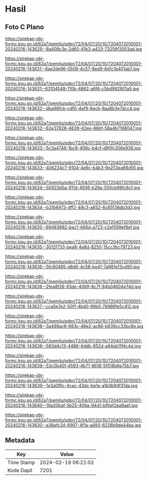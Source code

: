 # Hasil

## Foto C Plano

https://sirekap-obj-formc.kpu.go.id/62a7/pemilu/pdpr/72/04/07/20/10/7204072010001-20240216-143629--8a408c3e-2d60-41b3-a433-73256f3003ad.jpg

https://sirekap-obj-formc.kpu.go.id/62a7/pemilu/pdpr/72/04/07/20/10/7204072010001-20240216-143631--6ae2de96-0509-4c57-8ed9-6d1c1b401ab7.jpg

https://sirekap-obj-formc.kpu.go.id/62a7/pemilu/pdpr/72/04/07/20/10/7204072010001-20240216-143631--63104548-110b-4662-a6f4-c5bd992901a5.jpg

https://sirekap-obj-formc.kpu.go.id/62a7/pemilu/pdpr/72/04/07/20/10/7204072010001-20240216-143632--dba96fcb-cdf0-4ef9-8ecb-8aa8b3e7dcc4.jpg

https://sirekap-obj-formc.kpu.go.id/62a7/pemilu/pdpr/72/04/07/20/10/7204072010001-20240216-143632--62e37828-4639-42ee-86bf-58a4b7168047.jpg

https://sirekap-obj-formc.kpu.go.id/62a7/pemilu/pdpr/72/04/07/20/10/7204072010001-20240216-143633--5c3a4748-1bc8-409c-b4cf-d90fc306e938.jpg

https://sirekap-obj-formc.kpu.go.id/62a7/pemilu/pdpr/72/04/07/20/10/7204072010001-20240216-143633--406224c7-9104-4e6c-b4b3-9e253ea66d55.jpg

https://sirekap-obj-formc.kpu.go.id/62a7/pemilu/pdpr/72/04/07/20/10/7204072010001-20240216-143634--50923d5a-911d-4936-b26a-550cb99fc6c1.jpg

https://sirekap-obj-formc.kpu.go.id/62a7/pemilu/pdpr/72/04/07/20/10/7204072010001-20240216-143634--b31b6973-dff2-49c3-a652-6c85f38db3d3.jpg

https://sirekap-obj-formc.kpu.go.id/62a7/pemilu/pdpr/72/04/07/20/10/7204072010001-20240216-143635--69483882-bac1-466d-a723-c2ef599ef8ef.jpg

https://sirekap-obj-formc.kpu.go.id/62a7/pemilu/pdpr/72/04/07/20/10/7204072010001-20240216-143635--3012f733-bea8-4a8d-8250-15cc3bc79723.jpg

https://sirekap-obj-formc.kpu.go.id/62a7/pemilu/pdpr/72/04/07/20/10/7204072010001-20240216-143636--5fc80495-d8d6-4c58-be41-7a981e13cd90.jpg

https://sirekap-obj-formc.kpu.go.id/62a7/pemilu/pdpr/72/04/07/20/10/7204072010001-20240216-143636--2fea8f26-93de-4069-8c7f-84b04604e74d.jpg

https://sirekap-obj-formc.kpu.go.id/62a7/pemilu/pdpr/72/04/07/20/10/7204072010001-20240216-143637--cca5e7e2-50f1-4bd0-89b5-78988fe5c412.jpg

https://sirekap-obj-formc.kpu.go.id/62a7/pemilu/pdpr/72/04/07/20/10/7204072010001-20240216-143638--3a498ac8-683c-46e2-ac86-b639cc33bc8e.jpg

https://sirekap-obj-formc.kpu.go.id/62a7/pemilu/pdpr/72/04/07/20/10/7204072010001-20240216-143638--583d4c13-4486-4ddb-852d-a64eb11f4c4d.jpg

https://sirekap-obj-formc.kpu.go.id/62a7/pemilu/pdpr/72/04/07/20/10/7204072010001-20240216-143639--53c0b40f-4593-4b71-8618-5f518b6e75b7.jpg

https://sirekap-obj-formc.kpu.go.id/62a7/pemilu/pdpr/72/04/07/20/10/7204072010001-20240216-143639--1e3a0f6c-4cac-43dc-be1a-a1b0b94f31da.jpg

https://sirekap-obj-formc.kpu.go.id/62a7/pemilu/pdpr/72/04/07/20/10/7204072010001-20240216-143640--16a20baf-5b25-406a-94d1-bf0ef2ea9aef.jpg

https://sirekap-obj-formc.kpu.go.id/62a7/pemilu/pdpr/72/04/07/20/10/7204072010001-20240216-143630--a38afc24-6907-4f1a-a493-6226b9de44ba.jpg


## Metadata

| Key        | Value               |
| ---------- | ------------------- |
| Time Stamp | 2024-02-19 06:21:02 |
| Kode Dapil | 7201                |



